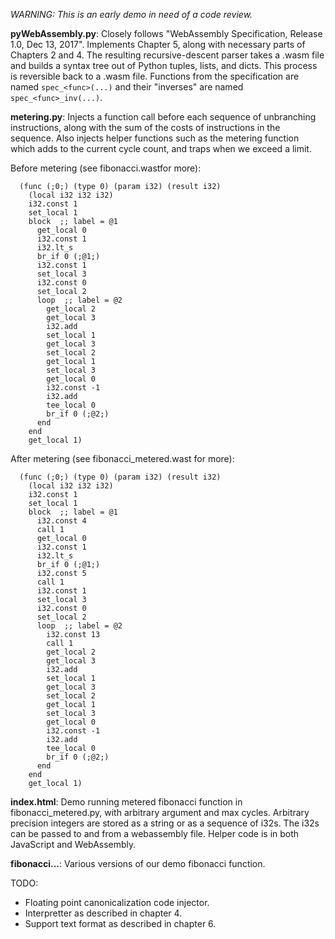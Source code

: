 *WARNING: This is an early demo in need of a code review.*
  

**pyWebAssembly.py**: Closely follows "WebAssembly Specification, Release 1.0, Dec 13, 2017". Implements Chapter 5, along with necessary parts of Chapters 2 and 4. The resulting recursive-descent parser takes a .wasm file and builds a syntax tree out of Python tuples, lists, and dicts. This process is reversible back to a .wasm file. Functions from the specification are named `spec_<func>(...)` and their "inverses" are named `spec_<func>_inv(...)`.


**metering.py**: Injects a function call before each sequence of unbranching instructions, along with the sum of the costs of instructions in the sequence. Also injects helper functions such as the metering function which adds to the current cycle count, and traps when we exceed a limit.

Before metering (see fibonacci.wastfor more):
```
  (func (;0;) (type 0) (param i32) (result i32)
    (local i32 i32 i32)
    i32.const 1
    set_local 1
    block  ;; label = @1
      get_local 0
      i32.const 1
      i32.lt_s
      br_if 0 (;@1;)
      i32.const 1
      set_local 3
      i32.const 0
      set_local 2
      loop  ;; label = @2
        get_local 2
        get_local 3
        i32.add
        set_local 1
        get_local 3
        set_local 2
        get_local 1
        set_local 3
        get_local 0
        i32.const -1
        i32.add
        tee_local 0
        br_if 0 (;@2;)
      end
    end
    get_local 1)
```


After metering (see fibonacci_metered.wast for more):
```
  (func (;0;) (type 0) (param i32) (result i32)
    (local i32 i32 i32)
    i32.const 1
    set_local 1
    block  ;; label = @1
      i32.const 4
      call 1
      get_local 0
      i32.const 1
      i32.lt_s
      br_if 0 (;@1;)
      i32.const 5
      call 1
      i32.const 1
      set_local 3
      i32.const 0
      set_local 2
      loop  ;; label = @2
        i32.const 13
        call 1
        get_local 2
        get_local 3
        i32.add
        set_local 1
        get_local 3
        set_local 2
        get_local 1
        set_local 3
        get_local 0
        i32.const -1
        i32.add
        tee_local 0
        br_if 0 (;@2;)
      end
    end
    get_local 1)
```

**index.html**: Demo running metered fibonacci function in fibonacci_metered.py, with arbitrary argument and max cycles. Arbitrary precision integers are stored as a string or as a sequence of i32s. The i32s can be passed to and from a webassembly file. Helper code is in both JavaScript and WebAssembly.

**fibonacci...**: Various versions of our demo fibonacci function.


TODO:

 * Floating point canonicalization code injector.
 * Interpretter as described in chapter 4.
 * Support text format as described in chapter 6.



